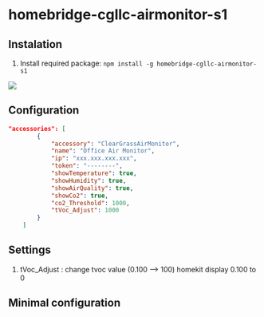 # homebridge-cgllc-airmonitor-s1


## Instalation

1. Install required package: `npm install -g homebridge-cgllc-airmonitor-s1`

![](https://ae01.alicdn.com/kf/HTB1XVLxavfsK1RjSszgq6yXzpXaZ/xiaomi-mijia-3-1-ips.jpg_q50.jpg|width=50)

## Configuration
```json
"accessories": [
        {
            "accessory": "ClearGrassAirMonitor",
            "name": "Office Air Monitor",
            "ip": "xxx.xxx.xxx.xxx",
            "token": "--------",
            "showTemperature": true,
            "showHumidity": true,
            "showAirQuality": true,
            "showCo2": true,
            "co2_Threshold": 1000,
            "tVoc_Adjust": 1000            
        }
    ]
```

## Settings

1. tVoc_Adjust : change tvoc value (0.100 --> 100)
                homekit display 0.100 to 0

## Minimal configuration


